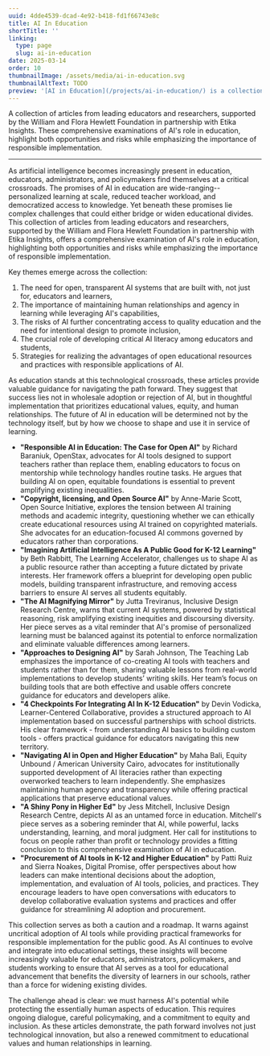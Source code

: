 ```yaml
---
uuid: 4dde4539-dcad-4e92-b418-fd1f66743e8c
title: AI In Education
shortTitle: ''
linking:
  type: page
  slug: ai-in-education
date: 2025-03-14
order: 10
thumbnailImage: /assets/media/ai-in-education.svg
thumbnailAltText: TODO
preview: '[AI in Education](/projects/ai-in-education/) is a collection of articles from leading educators and researchers, supported by the William and Flora Hewlett Foundation in partnership with Etika Insights.'
---
```

A collection of articles from leading educators and researchers, supported by the William and Flora Hewlett Foundation in partnership with Etika Insights. These comprehensive examinations of AI's role in education, highlight both opportunities and risks while emphasizing the importance of responsible implementation.

***

As artificial intelligence becomes increasingly present in education, educators, administrators, and policymakers find themselves at a critical crossroads. The promises of AI in education are wide-ranging--personalized learning at scale, reduced teacher workload, and democratized access to knowledge. Yet beneath these promises lie complex challenges that could either bridge or widen educational divides. This collection of articles from leading educators and researchers, supported by the William and Flora Hewlett Foundation in partnership with Etika Insights, offers a comprehensive examination of AI's role in education, highlighting both opportunities and risks while emphasizing the importance of responsible implementation.

Key themes emerge across the collection:

1. The need for open, transparent AI systems that are built with, not just for, educators and learners,
2. The importance of maintaining human relationships and agency in learning while leveraging AI's capabilities,
3. The risks of AI further concentrating access to quality education and the need for intentional design to promote inclusion,
4. The crucial role of developing critical AI literacy among educators and students,
5. Strategies for realizing the advantages of open educational resources and practices with responsible applications of AI.

As education stands at this technological crossroads, these articles provide valuable guidance for navigating the path forward. They suggest that success lies not in wholesale adoption or rejection of AI, but in thoughtful implementation that prioritizes educational values, equity, and human relationships. The future of AI in education will be determined not by the technology itself, but by how we choose to shape and use it in service of learning.

- **"Responsible AI in Education: The Case for Open AI"** by Richard Baraniuk, OpenStax, advocates for AI tools designed to support teachers rather than replace them, enabling educators to focus on mentorship while technology handles routine tasks. He argues that building AI on open, equitable foundations is essential to prevent amplifying existing inequalities.
- **"Copyright, licensing, and Open Source AI"** by Anne-Marie Scott, Open Source Initiative, explores the tension between AI training methods and academic integrity, questioning whether we can ethically create educational resources using AI trained on copyrighted materials. She advocates for an education-focused AI commons governed by educators rather than corporations.
- **"Imagining Artificial Intelligence As A Public Good for K-12 Learning"** by Beth Rabbitt, The Learning Accelerator, challenges us to shape AI as a public resource rather than accepting a future dictated by private interests. Her framework offers a blueprint for developing open public models, building transparent infrastructure, and removing access barriers to ensure AI serves all students equitably.
- **"The AI Magnifying Mirror"** by Jutta Treviranus, Inclusive Design Research Centre, warns that current AI systems, powered by statistical reasoning, risk amplifying existing inequities and discoursing diversity. Her piece serves as a vital reminder that AI's promise of personalized learning must be balanced against its potential to enforce normalization and eliminate valuable differences among learners.
- **"Approaches to Designing AI"** by Sarah Johnson, The Teaching Lab emphasizes the importance of co-creating AI tools with teachers and students rather than for them, sharing valuable lessons from real-world implementations to develop students’ writing skills. Her team’s focus on building tools that are both effective and usable offers concrete guidance for educators and developers alike.
- **"4 Checkpoints For Integrating AI In K-12 Education"** by Devin Vodicka, Learner-Centered Collaborative, provides a structured approach to AI implementation based on successful partnerships with school districts. His clear framework - from understanding AI basics to building custom tools - offers practical guidance for educators navigating this new territory.
- **"Navigating AI in Open and Higher Education"** by Maha Bali, Equity Unbound / American University Cairo, advocates for institutionally supported development of AI literacies rather than expecting overworked teachers to learn independently. She emphasizes maintaining human agency and transparency while offering practical applications that preserve educational values.
- **"A Shiny Pony in Higher Ed"** by Jess Mitchell, Inclusive Design Research Centre, depicts AI as an untamed force in education. Mitchell's piece serves as a sobering reminder that AI, while powerful, lacks understanding, learning, and moral judgment. Her call for institutions to focus on people rather than profit or technology provides a fitting conclusion to this comprehensive examination of AI in education.
- **"Procurement of AI tools in K-12 and Higher Education"** by Patti Ruiz and Sierra Noakes, Digital Promise, offer perspectives about how leaders can make intentional decisions about the adoption, implementation, and evaluation of AI tools, policies, and practices. They encourage leaders to have open conversations with educators to develop collaborative evaluation systems and practices and offer guidance for streamlining AI adoption and procurement.

This collection serves as both a caution and a roadmap. It warns against uncritical adoption of AI tools while providing practical frameworks for responsible implementation for the public good. As AI continues to evolve and integrate into educational settings, these insights will become increasingly valuable for educators, administrators, policymakers, and students working to ensure that AI serves as a tool for educational advancement that benefits the diversity of learners in our schools, rather than a force for widening existing divides.

The challenge ahead is clear: we must harness AI's potential while protecting the essentially human aspects of education. This requires ongoing dialogue, careful policymaking, and a commitment to equity and inclusion. As these articles demonstrate, the path forward involves not just technological innovation, but also a renewed commitment to educational values and human relationships in learning.
